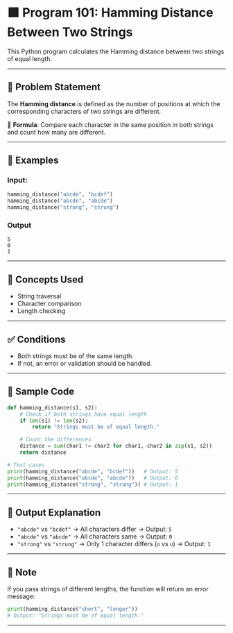 
# 🟩 Program 101: Hamming Distance Between Two Strings

This Python program calculates the Hamming distance between two strings of equal length.

---

## 📌 Problem Statement

The **Hamming distance** is defined as the number of positions at which the corresponding characters of two strings are different.

🧠 **Formula**: Compare each character in the same position in both strings and count how many are different.

---

## 🧪 Examples

### Input:
```python
hamming_distance("abcde", "bcdef")
hamming_distance("abcde", "abcde")
hamming_distance("strong", "strung")
```

### Output

```
5
0
1
```

---

## 🧠 Concepts Used

- String traversal
- Character comparison
- Length checking

---

## ✅ Conditions

- Both strings must be of the same length.
- If not, an error or validation should be handled.

---

## 🧪 Sample Code

```python
def hamming_distance(s1, s2):
    # Check if both strings have equal length
    if len(s1) != len(s2):
        return "Strings must be of equal length."

    # Count the differences
    distance = sum(char1 != char2 for char1, char2 in zip(s1, s2))
    return distance

# Test cases
print(hamming_distance("abcde", "bcdef"))   # Output: 5
print(hamming_distance("abcde", "abcde"))   # Output: 0
print(hamming_distance("strong", "strung")) # Output: 1
```

---

## 🎯 Output Explanation

- `"abcde"` vs `"bcdef"` → All characters differ → Output: `5`
- `"abcde"` vs `"abcde"` → All characters same → Output: `0`
- `"strong"` vs `"strung"` → Only 1 character differs (`o` vs `u`) → Output: `1`

---

## 📘 Note

If you pass strings of different lengths, the function will return an error message:

```python
print(hamming_distance("short", "longer"))
# Output: "Strings must be of equal length."
```

---
